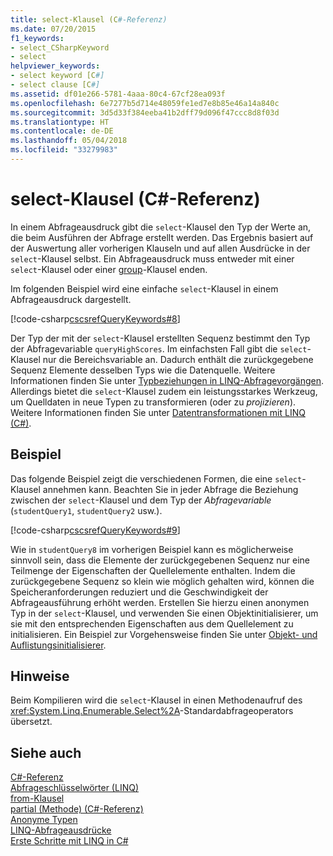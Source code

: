 ```yaml
---
title: select-Klausel (C#-Referenz)
ms.date: 07/20/2015
f1_keywords:
- select_CSharpKeyword
- select
helpviewer_keywords:
- select keyword [C#]
- select clause [C#]
ms.assetid: df01e266-5781-4aaa-80c4-67cf28ea093f
ms.openlocfilehash: 6e7277b5d714e48059fe1ed7e8b85e46a14a840c
ms.sourcegitcommit: 3d5d33f384eeba41b2dff79d096f47ccc8d8f03d
ms.translationtype: HT
ms.contentlocale: de-DE
ms.lasthandoff: 05/04/2018
ms.locfileid: "33279983"
---
```

# <a name="select-clause-c-reference"></a>select-Klausel (C#-Referenz)
In einem Abfrageausdruck gibt die `select`-Klausel den Typ der Werte an, die beim Ausführen der Abfrage erstellt werden. Das Ergebnis basiert auf der Auswertung aller vorherigen Klauseln und auf allen Ausdrücke in der `select`-Klausel selbst. Ein Abfrageausdruck muss entweder mit einer `select`-Klausel oder einer [group](../../../csharp/language-reference/keywords/group-clause.md)-Klausel enden.  
  
 Im folgenden Beispiel wird eine einfache `select`-Klausel in einem Abfrageausdruck dargestellt.  
  
 [!code-csharp[cscsrefQueryKeywords#8](../../../csharp/language-reference/keywords/codesnippet/CSharp/select-clause_1.cs)]  
  
 Der Typ der mit der `select`-Klausel erstellten Sequenz bestimmt den Typ der Abfragevariable `queryHighScores`. Im einfachsten Fall gibt die `select`-Klausel nur die Bereichsvariable an. Dadurch enthält die zurückgegebene Sequenz Elemente desselben Typs wie die Datenquelle. Weitere Informationen finden Sie unter [Typbeziehungen in LINQ-Abfragevorgängen](../../../csharp/programming-guide/concepts/linq/type-relationships-in-linq-query-operations.md). Allerdings bietet die `select`-Klausel zudem ein leistungsstarkes Werkzeug, um Quelldaten in neue Typen zu transformieren (oder zu *projizieren*). Weitere Informationen finden Sie unter [Datentransformationen mit LINQ (C#)](../../../csharp/programming-guide/concepts/linq/data-transformations-with-linq.md).  
  
## <a name="example"></a>Beispiel  
 Das folgende Beispiel zeigt die verschiedenen Formen, die eine `select`-Klausel annehmen kann. Beachten Sie in jeder Abfrage die Beziehung zwischen der `select`-Klausel und dem Typ der *Abfragevariable* (`studentQuery1`, `studentQuery2` usw.).  
  
 [!code-csharp[cscsrefQueryKeywords#9](../../../csharp/language-reference/keywords/codesnippet/CSharp/select-clause_2.cs)]  
  
 Wie in `studentQuery8` im vorherigen Beispiel kann es möglicherweise sinnvoll sein, dass die Elemente der zurückgegebenen Sequenz nur eine Teilmenge der Eigenschaften der Quellelemente enthalten. Indem die zurückgegebene Sequenz so klein wie möglich gehalten wird, können die Speicheranforderungen reduziert und die Geschwindigkeit der Abfrageausführung erhöht werden. Erstellen Sie hierzu einen anonymen Typ in der `select`-Klausel, und verwenden Sie einen Objektinitialisierer, um sie mit den entsprechenden Eigenschaften aus dem Quellelement zu initialisieren. Ein Beispiel zur Vorgehensweise finden Sie unter [Objekt- und Auflistungsinitialisierer](../../../csharp/programming-guide/classes-and-structs/object-and-collection-initializers.md).  
  
## <a name="remarks"></a>Hinweise  
 Beim Kompilieren wird die `select`-Klausel in einen Methodenaufruf des <xref:System.Linq.Enumerable.Select%2A>-Standardabfrageoperators übersetzt.  
  
## <a name="see-also"></a>Siehe auch  
 [C#-Referenz](../../../csharp/language-reference/index.md)  
 [Abfrageschlüsselwörter (LINQ)](../../../csharp/language-reference/keywords/query-keywords.md)  
 [from-Klausel](../../../csharp/language-reference/keywords/from-clause.md)  
 [partial (Methode) (C#-Referenz)](../../../csharp/language-reference/keywords/partial-method.md)  
 [Anonyme Typen](../../../csharp/programming-guide/classes-and-structs/anonymous-types.md)  
 [LINQ-Abfrageausdrücke](../../../csharp/programming-guide/linq-query-expressions/index.md)  
 [Erste Schritte mit LINQ in C#](../../../csharp/programming-guide/concepts/linq/getting-started-with-linq.md)
